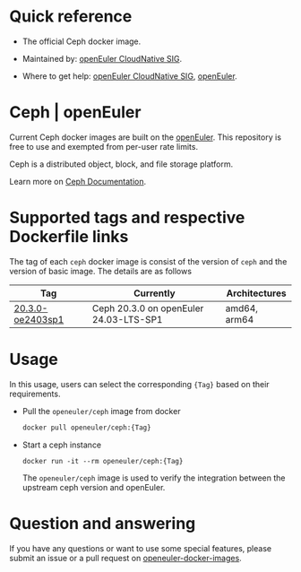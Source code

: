 # Quick reference

- The official Ceph docker image.

- Maintained by: [openEuler CloudNative SIG](https://gitee.com/openeuler/cloudnative).

- Where to get help: [openEuler CloudNative SIG](https://gitee.com/openeuler/cloudnative), [openEuler](https://gitee.com/openeuler/community).

# Ceph | openEuler
Current Ceph docker images are built on the [openEuler](https://repo.openeuler.org/). This repository is free to use and exempted from per-user rate limits.

Ceph is a distributed object, block, and file storage platform.

Learn more on [Ceph Documentation](https://docs.ceph.com/en/latest/start/).

# Supported tags and respective Dockerfile links
The tag of each `ceph` docker image is consist of the version of `ceph` and the version of basic image. The details are as follows

| Tag                                                                                                                              | Currently                              | Architectures |
|----------------------------------------------------------------------------------------------------------------------------------|----------------------------------------|---------------|
| [20.3.0-oe2403sp1](https://gitee.com/openeuler/openeuler-docker-images/blob/master/Storage/ceph/20.3.0/24.03-lts-sp1/Dockerfile) | Ceph 20.3.0 on openEuler 24.03-LTS-SP1 | amd64, arm64  |

# Usage
In this usage, users can select the corresponding `{Tag}` based on their requirements.

- Pull the `openeuler/ceph` image from docker

	```bash
	docker pull openeuler/ceph:{Tag}
	```

- Start a ceph instance

    ```
    docker run -it --rm openeuler/ceph:{Tag}
    ```
    The `openeuler/ceph` image is used to verify the integration between the upstream ceph version and openEuler. 

# Question and answering
If you have any questions or want to use some special features, please submit an issue or a pull request on [openeuler-docker-images](https://gitee.com/openeuler/openeuler-docker-images).